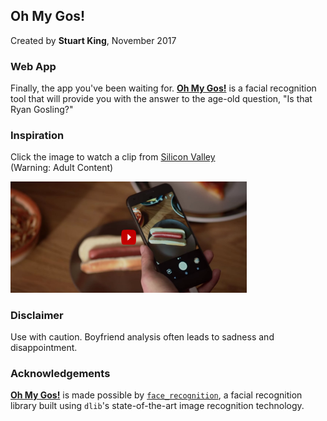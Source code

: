 ## Oh My Gos!
Created by **Stuart King**, November 2017

### Web App
Finally, the app you've been waiting for. [**Oh My Gos!**](http://ec2-52-90-188-86.compute-1.amazonaws.com:8105/) is a facial recognition tool that will provide you with the answer to the age-old question, "Is that Ryan Gosling?"

### Inspiration
Click the image to watch a clip from [Silicon Valley](http://www.imdb.com/title/tt2575988/)  
(Warning: Adult Content)
<!-- [![SeeFood](web_app/static/img/hotdog_not_hotdog.png)](https://www.youtube.com/watch?v=FNyi3nAuLb0) -->

<a href="https://www.youtube.com/watch?v=FNyi3nAuLb0"><img src="web_app/static/img/hotdog_not_hotdog.png"
alt="SeeFood" width="75%"/></a>

### Disclaimer
Use with caution. Boyfriend analysis often leads to sadness and disappointment.

### Acknowledgements
[**Oh My Gos!**](http://ec2-52-90-188-86.compute-1.amazonaws.com:8105/) is made possible by [`face_recognition`](https://github.com/ageitgey/face_recognition), a facial recognition library built using  `dlib`'s state-of-the-art image recognition technology.
